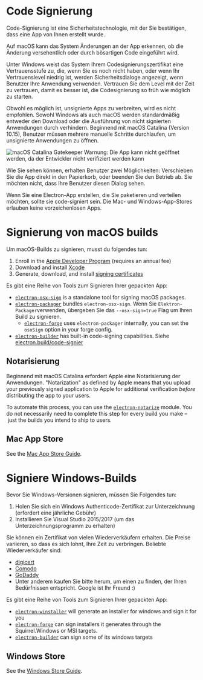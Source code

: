 # Code Signierung

Code-Signierung ist eine Sicherheitstechnologie, mit der Sie bestätigen, dass eine App von Ihnen erstellt wurde.

Auf macOS kann das System Änderungen an der App erkennen, ob die Änderung versehentlich oder durch bösartigen Code eingeführt wird.

Unter Windows weist das System Ihrem Codesignierungszertifikat eine Vertrauensstufe zu, die, wenn Sie es noch nicht haben, oder wenn Ihr Vertrauenslevel niedrig ist, werden Sicherheitsdialoge angezeigt, wenn Benutzer Ihre Anwendung verwenden.  Vertrauen Sie dem Level mit der Zeit zu vertrauen, damit es besser ist, die Codesignierung so früh wie möglich zu starten.

Obwohl es möglich ist, unsignierte Apps zu verbreiten, wird es nicht empfohlen. Sowohl Windows als auch macOS werden standardmäßig entweder den Download oder die Ausführung von nicht signierten Anwendungen durch verhindern. Beginnend mit macOS Catalina (Version 10.15), Benutzer müssen mehrere manuelle Schritte durchlaufen, um unsignierte Anwendungen zu öffnen.

![macOS Catalina Gatekeeper Warnung: Die App kann nicht geöffnet werden, da der Entwickler nicht verifiziert werden kann](../images/gatekeeper.png)

Wie Sie sehen können, erhalten Benutzer zwei Möglichkeiten: Verschieben Sie die App direkt in den Papierkorb, oder beenden Sie den Betrieb ab. Sie möchten nicht, dass Ihre Benutzer diesen Dialog sehen.

Wenn Sie eine Electron-App erstellen, die Sie paketieren und verteilen möchten, sollte sie code-signiert sein. Die Mac- und Windows-App-Stores erlauben keine vorzeichenlosen Apps.

# Signierung von macOS builds

Um macOS-Builds zu signieren, musst du folgendes tun:

1. Enroll in the [Apple Developer Program][] (requires an annual fee)
2. Download and install [Xcode][]
3. Generate, download, and install [signing certificates][]

Es gibt eine Reihe von Tools zum Signieren Ihrer gepackten App:

- [`electron-osx-sign`][] is a standalone tool for signing macOS packages.
- [`electron-packager`][] bundles `electron-osx-sign`. Wenn Sie `Elektron-Packager`verwenden, übergeben Sie das `--osx-sign=true` Flag um Ihren Build zu signieren.
  - [`electron-forge`][] uses `electron-packager` internally, you can set the `osxSign` option in your forge config.
- [`electron-builder`][] has built-in code-signing capabilities. Siehe [electron.build/code-signier](https://www.electron.build/code-signing)

## Notarisierung

Beginnend mit macOS Catalina erfordert Apple eine Notarisierung der Anwendungen. "Notarization" as defined by Apple means that you upload your previously signed application to Apple for additional verification _before_ distributing the app to your users.

To automate this process, you can use the [`electron-notarize`][] module. You do not necessarily need to complete this step for every build you make – just the builds you intend to ship to users.

## Mac App Store

See the [Mac App Store Guide][].

# Signiere Windows-Builds

Bevor Sie Windows-Versionen signieren, müssen Sie Folgendes tun:

1. Holen Sie sich ein Windows Authenticode-Zertifikat zur Unterzeichnung (erfordert eine jährliche Gebühr)
2. Installieren Sie Visual Studio 2015/2017 (um das Unterzeichnungsprogramm zu erhalten)

Sie können ein Zertifikat von vielen Wiederverkäufern erhalten. Die Preise variieren, so dass es sich lohnt, Ihre Zeit zu verbringen. Beliebte Wiederverkäufer sind:

* [digicert](https://www.digicert.com/code-signing/microsoft-authenticode.htm)
* [Comodo](https://www.comodo.com/landing/ssl-certificate/authenticode-signature/)
* [GoDaddy](https://au.godaddy.com/web-security/code-signing-certificate)
* Unter anderem kaufen Sie bitte herum, um einen zu finden, der Ihren Bedürfnissen entspricht. Google ist Ihr Freund :)

Es gibt eine Reihe von Tools zum Signieren Ihrer gepackten App:

- [`electron-winstaller`][] will generate an installer for windows and sign it for you
- [`electron-forge`][] can sign installers it generates through the Squirrel.Windows or MSI targets.
- [`electron-builder`][] can sign some of its windows targets

## Windows Store

See the [Windows Store Guide][].

[Apple Developer Program]: https://developer.apple.com/programs/
[`electron-builder`]: https://github.com/electron-userland/electron-builder
[`electron-forge`]: https://github.com/electron-userland/electron-forge
[`electron-osx-sign`]: https://github.com/electron-userland/electron-osx-sign
[`electron-packager`]: https://github.com/electron/electron-packager
[`electron-notarize`]: https://github.com/electron/electron-notarize
[`electron-winstaller`]: https://github.com/electron/windows-installer
[Xcode]: https://developer.apple.com/xcode
[signing certificates]: https://github.com/electron/electron-osx-sign/wiki/1.-Getting-Started#certificates
[Mac App Store Guide]: mac-app-store-submission-guide.md
[Windows Store Guide]: windows-store-guide.md
